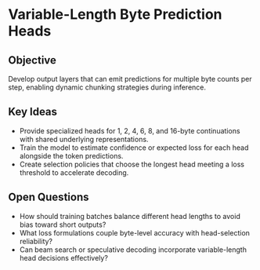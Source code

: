# Variable-Length Byte Prediction Heads

## Objective
Develop output layers that can emit predictions for multiple byte counts per step, enabling dynamic chunking strategies during inference.

## Key Ideas
- Provide specialized heads for 1, 2, 4, 6, 8, and 16-byte continuations with shared underlying representations.
- Train the model to estimate confidence or expected loss for each head alongside the token predictions.
- Create selection policies that choose the longest head meeting a loss threshold to accelerate decoding.

## Open Questions
- How should training batches balance different head lengths to avoid bias toward short outputs?
- What loss formulations couple byte-level accuracy with head-selection reliability?
- Can beam search or speculative decoding incorporate variable-length head decisions effectively?
